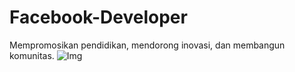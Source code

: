 # Facebook-Developer
Mempromosikan pendidikan, mendorong inovasi, dan membangun komunitas.
 ![Img](https://github.com/Buat-Halaman-Bisnis-Kamu/Facebook-Developer/blob/master/Screenshot_2020-06-19-11-44-56.jpg)
